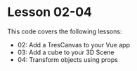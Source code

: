 # Lesson 02-04

This code covers the following lessons:
 - 02: Add a TresCanvas to your Vue app
 - 03: Add a cube to your 3D Scene
 - 04: Transform objects using props

